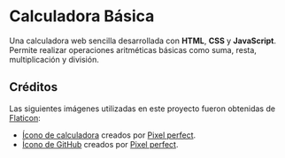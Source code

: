 # Calculadora Básica

Una calculadora web sencilla desarrollada con **HTML**, **CSS** y **JavaScript**. Permite realizar operaciones aritméticas básicas como suma, resta, multiplicación y división.


## Créditos

Las siguientes imágenes utilizadas en este proyecto fueron obtenidas de [Flaticon](https://www.flaticon.com):

- [Ícono de calculadora](https://www.flaticon.com/free-icons/calculator) creados por [Pixel perfect](https://www.flaticon.com/authors/pixel-perfect).
- [Ícono de GitHub](https://www.flaticon.com/free-icons/github) creados por [Pixel perfect](https://www.flaticon.com/authors/pixel-perfect).
